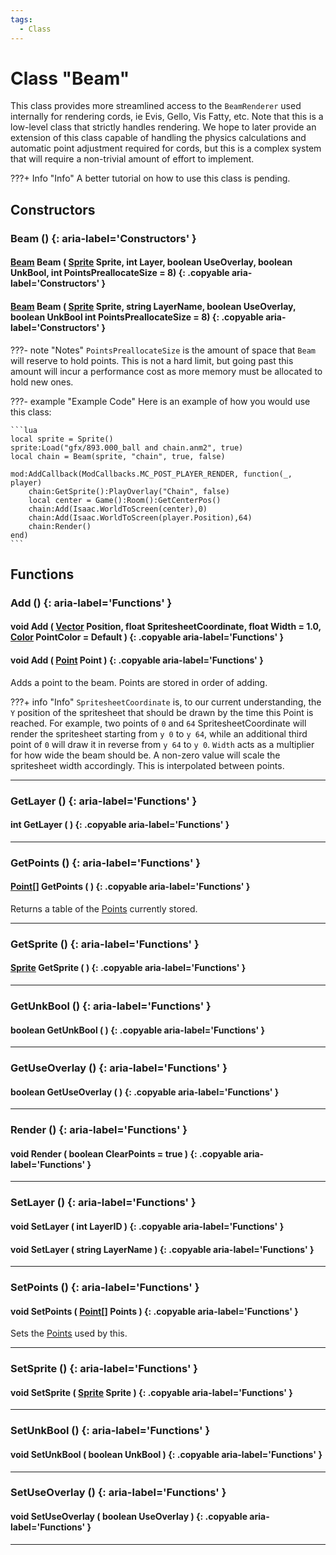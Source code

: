 ```yaml
---
tags:
  - Class
---
```

# Class "Beam"

This class provides more streamlined access to the `BeamRenderer` used internally for rendering cords, ie Evis, Gello, Vis Fatty, etc.
Note that this is a low-level class that strictly handles rendering. We hope to later provide an extension of this class capable of handling the physics calculations and automatic point adjustment required for cords, but this is a complex system that will require a non-trivial amount of effort to implement.

???+ Info "Info"
    A better tutorial on how to use this class is pending.

## Constructors
### Beam () {: aria-label='Constructors' }
#### [Beam](Beam.md) Beam ( [Sprite](../Sprite.md) Sprite, int Layer, boolean UseOverlay, boolean UnkBool, int PointsPreallocateSize = 8) {: .copyable aria-label='Constructors' }
#### [Beam](Beam.md) Beam ( [Sprite](../Sprite.md) Sprite, string LayerName, boolean UseOverlay, boolean UnkBool int PointsPreallocateSize = 8) {: .copyable aria-label='Constructors' }

???- note "Notes"
	`PointsPreallocateSize` is the amount of space that `Beam` will reserve to hold points. This is not a hard limit, but going past this amount will incur a performance cost as more memory must be allocated to hold new ones.

???- example "Example Code"
	Here is an example of how you would use this class:

    ```lua
	local sprite = Sprite()
	sprite:Load("gfx/893.000_ball and chain.anm2", true)
	local chain = Beam(sprite, "chain", true, false)
	
	mod:AddCallback(ModCallbacks.MC_POST_PLAYER_RENDER, function(_, player)
		chain:GetSprite():PlayOverlay("Chain", false)
		local center = Game():Room():GetCenterPos()
		chain:Add(Isaac.WorldToScreen(center),0)
		chain:Add(Isaac.WorldToScreen(player.Position),64)
		chain:Render()
	end)
    ```

## Functions

### Add () {: aria-label='Functions' }
#### void Add ( [Vector](../Vector.md) Position, float SpritesheetCoordinate, float Width = 1.0, [Color](../Color.md) PointColor = Default ) {: .copyable aria-label='Functions' }
#### void Add ( [Point](Point.md) Point ) {: .copyable aria-label='Functions' }   
Adds a point to the beam. Points are stored in order of adding.

???+ info "Info"
    `SpritesheetCoordinate` is, to our current understanding, the `Y` position of the spritesheet that should be drawn by the time this Point is reached. For example, two points of `0` and `64` SpritesheetCoordinate will render the spritesheet starting from `y 0` to `y 64`, while an additional third point of `0` will draw it in reverse from `y 64` to `y 0`.
	`Width` acts as a multiplier for how wide the beam should be. A non-zero value will scale the spritesheet width accordingly. This is interpolated between points.

___
### GetLayer () {: aria-label='Functions' }
#### int GetLayer ( ) {: .copyable aria-label='Functions' }   

___

### GetPoints () {: aria-label='Functions' }
#### [Point](Point.md)[] GetPoints ( ) {: .copyable aria-label='Functions' }   
Returns a table of the [Points](Point.md) currently stored.

___

### GetSprite () {: aria-label='Functions' }
#### [Sprite](../Sprite.md) GetSprite ( ) {: .copyable aria-label='Functions' }   

___
### GetUnkBool () {: aria-label='Functions' }
#### boolean GetUnkBool ( ) {: .copyable aria-label='Functions' }   

___
### GetUseOverlay () {: aria-label='Functions' }
#### boolean GetUseOverlay ( ) {: .copyable aria-label='Functions' }   

___
### Render () {: aria-label='Functions' }
#### void Render ( boolean ClearPoints = true ) {: .copyable aria-label='Functions' }

___
### SetLayer () {: aria-label='Functions' }
#### void SetLayer ( int LayerID ) {: .copyable aria-label='Functions' }   
#### void SetLayer ( string LayerName ) {: .copyable aria-label='Functions' } 
  
___
### SetPoints () {: aria-label='Functions' }
#### void SetPoints ( [Point](Point.md)[] Points ) {: .copyable aria-label='Functions' }   
Sets the [Points](Point.md) used by this.

___
### SetSprite () {: aria-label='Functions' }
#### void SetSprite ( [Sprite](../Sprite.md) Sprite ) {: .copyable aria-label='Functions' }   

___
### SetUnkBool () {: aria-label='Functions' }
#### void SetUnkBool ( boolean UnkBool ) {: .copyable aria-label='Functions' }   

___
### SetUseOverlay () {: aria-label='Functions' }
#### void SetUseOverlay ( boolean UseOverlay ) {: .copyable aria-label='Functions' }   

___

